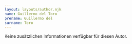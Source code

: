 ```yaml
---
layout: layouts/author.njk
name: Guillermo del Toro
prename: Guillermo del
surname: Toro
---
```

Keine zusätzlichen Informationen verfügbar für diesen Autor.
